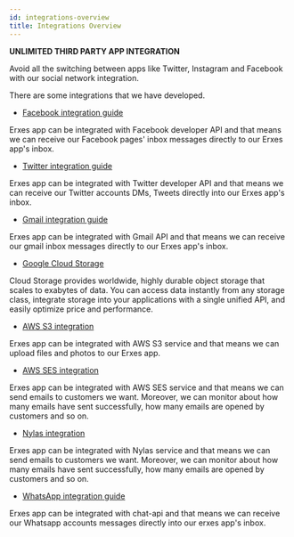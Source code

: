 ```yaml
---
id: integrations-overview
title: Integrations Overview
---
```

**UNLIMITED THIRD PARTY APP INTEGRATION**

Avoid all the switching between apps like Twitter, Instagram and Facebook with our social network integration.

There are some integrations that we have developed.

* [Facebook integration guide](../administrator/system-config#facebook)

Erxes app can be integrated with Facebook developer API and that means we can receive our Facebook pages' inbox messages directly to our Erxes app's inbox.

* [Twitter integration guide](../administrator/system-config#twitter)

Erxes app can be integrated with Twitter developer API and that means we can receive our Twitter accounts DMs, Tweets directly into our Erxes app's inbox.

* [Gmail integration guide](../administrator/system-config#gmail)

Erxes app can be integrated with Gmail API and that means we can receive our gmail inbox messages directly to our Erxes app's inbox.

* [Google Cloud Storage](../administrator/system-config#google-cloud-storage)

Cloud Storage provides worldwide, highly durable object storage that scales to exabytes of data. You can access data instantly from any storage class, integrate storage into your applications with a single unified API, and easily optimize price and performance.

* [AWS S3 integration](../administrator/system-config#aws-s3)

Erxes app can be integrated with AWS S3 service and that means we can upload files and photos to our Erxes app.

* [AWS SES integration](../administrator/system-config#aws-ses)

Erxes app can be integrated with AWS SES service and that means we can send emails to customers we want. Moreover, we can monitor about how many emails have sent successfully, how many emails are opened by customers and so on.

* [Nylas integration](../administrator/system-config#nylas-integrations)

Erxes app can be integrated with Nylas service and that means we can send emails to customers we want. Moreover, we can monitor about how many emails have sent successfully, how many emails are opened by customers and so on.


* [WhatsApp integration guide](../administrator/system-config#whatsapp-integration)

Erxes app can be integrated with chat-api and that means we can receive our Whatsapp accounts messages directly into our erxes app's inbox.

